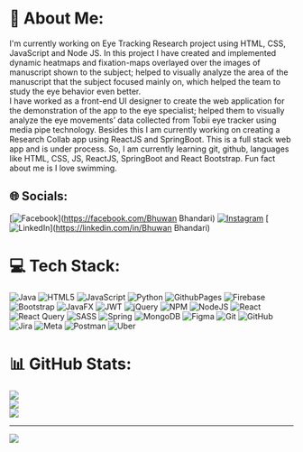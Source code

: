 # 💫 About Me:
I'm currently working on Eye Tracking Research project using HTML, CSS, JavaScript and Node JS. In this project I have created and implemented dynamic heatmaps and fixation-maps overlayed over the images of manuscript shown to the subject; helped to visually analyze the area of the manuscript that the subject focused mainly on, which helped the team to study the eye behavior even better. <br>I have worked as a front-end UI designer to create the web application for the demonstration of the app to the eye specialist; helped them to visually analyze the eye movements’ data collected from Tobii eye tracker using media pipe technology. Besides this I am currently working on creating a Research Collab app using ReactJS and SpringBoot. This is a full stack web app and is under process. So, I am currently learning git, github, languages like HTML, CSS, JS, ReactJS, SpringBoot and React Bootstrap. Fun fact about me is I love swimming.  <br> 


## 🌐 Socials:
[![Facebook](https://img.shields.io/badge/Facebook-%231877F2.svg?logo=Facebook&logoColor=white)](https://facebook.com/Bhuwan Bhandari) [![Instagram](https://img.shields.io/badge/Instagram-%23E4405F.svg?logo=Instagram&logoColor=white)](https://instagram.com/bhuwan9.8) [![LinkedIn](https://img.shields.io/badge/LinkedIn-%230077B5.svg?logo=linkedin&logoColor=white)](https://linkedin.com/in/Bhuwan Bhandari) 

# 💻 Tech Stack:
![Java](https://img.shields.io/badge/java-%23ED8B00.svg?style=for-the-badge&logo=openjdk&logoColor=white) ![HTML5](https://img.shields.io/badge/html5-%23E34F26.svg?style=for-the-badge&logo=html5&logoColor=white) ![JavaScript](https://img.shields.io/badge/javascript-%23323330.svg?style=for-the-badge&logo=javascript&logoColor=%23F7DF1E) ![Python](https://img.shields.io/badge/python-3670A0?style=for-the-badge&logo=python&logoColor=ffdd54) ![GithubPages](https://img.shields.io/badge/github%20pages-121013?style=for-the-badge&logo=github&logoColor=white) ![Firebase](https://img.shields.io/badge/firebase-%23039BE5.svg?style=for-the-badge&logo=firebase) ![Bootstrap](https://img.shields.io/badge/bootstrap-%238511FA.svg?style=for-the-badge&logo=bootstrap&logoColor=white) ![JavaFX](https://img.shields.io/badge/javafx-%23FF0000.svg?style=for-the-badge&logo=javafx&logoColor=white) ![JWT](https://img.shields.io/badge/JWT-black?style=for-the-badge&logo=JSON%20web%20tokens) ![jQuery](https://img.shields.io/badge/jquery-%230769AD.svg?style=for-the-badge&logo=jquery&logoColor=white) ![NPM](https://img.shields.io/badge/NPM-%23CB3837.svg?style=for-the-badge&logo=npm&logoColor=white) ![NodeJS](https://img.shields.io/badge/node.js-6DA55F?style=for-the-badge&logo=node.js&logoColor=white) ![React](https://img.shields.io/badge/react-%2320232a.svg?style=for-the-badge&logo=react&logoColor=%2361DAFB) ![React Query](https://img.shields.io/badge/-React%20Query-FF4154?style=for-the-badge&logo=react%20query&logoColor=white) ![SASS](https://img.shields.io/badge/SASS-hotpink.svg?style=for-the-badge&logo=SASS&logoColor=white) ![Spring](https://img.shields.io/badge/spring-%236DB33F.svg?style=for-the-badge&logo=spring&logoColor=white) ![MongoDB](https://img.shields.io/badge/MongoDB-%234ea94b.svg?style=for-the-badge&logo=mongodb&logoColor=white) ![Figma](https://img.shields.io/badge/figma-%23F24E1E.svg?style=for-the-badge&logo=figma&logoColor=white) ![Git](https://img.shields.io/badge/git-%23F05033.svg?style=for-the-badge&logo=git&logoColor=white) ![GitHub](https://img.shields.io/badge/github-%23121011.svg?style=for-the-badge&logo=github&logoColor=white) ![Jira](https://img.shields.io/badge/jira-%230A0FFF.svg?style=for-the-badge&logo=jira&logoColor=white) ![Meta](https://img.shields.io/badge/Meta-%230467DF.svg?style=for-the-badge&logo=Meta&logoColor=white) ![Postman](https://img.shields.io/badge/Postman-FF6C37?style=for-the-badge&logo=postman&logoColor=white) ![Uber](https://img.shields.io/badge/Uber-%23000000.svg?style=for-the-badge&logo=Uber&logoColor=white)
# 📊 GitHub Stats:
![](https://github-readme-stats.vercel.app/api?username=bhuwan9898&theme=dark&hide_border=false&include_all_commits=true&count_private=false)<br/>
![](https://github-readme-streak-stats.herokuapp.com/?user=bhuwan9898&theme=dark&hide_border=false)<br/>
![](https://github-readme-stats.vercel.app/api/top-langs/?username=bhuwan9898&theme=dark&hide_border=false&include_all_commits=true&count_private=false&layout=compact)

---
[![](https://visitcount.itsvg.in/api?id=bhuwan9898&icon=0&color=0)](https://visitcount.itsvg.in)

<!-- Proudly created with GPRM ( https://gprm.itsvg.in ) -->
